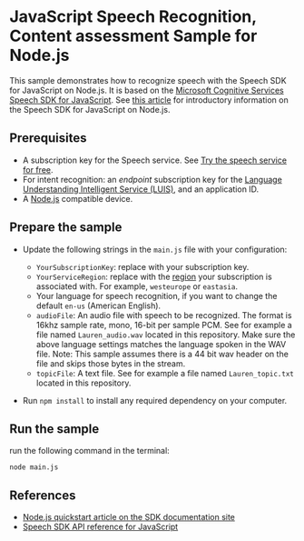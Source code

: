 # JavaScript Speech Recognition, Content assessment Sample for Node.js

This sample demonstrates how to recognize speech with the Speech SDK for JavaScript on Node.js. It is based on the [Microsoft Cognitive Services Speech SDK for JavaScript](https://aka.ms/csspeech/npmpackage).
See [this article](https://docs.microsoft.com/azure/cognitive-services/speech-service/get-started-speech-to-text?pivots=programming-language-nodejs) for introductory information on the Speech SDK for JavaScript on Node.js.

## Prerequisites

* A subscription key for the Speech service. See [Try the speech service for free](https://docs.microsoft.com/azure/cognitive-services/speech-service/get-started).
* For intent recognition: an *endpoint* subscription key for the [Language Understanding Intelligent Service (LUIS)](https://www.luis.ai/home), and an application ID.
* A [Node.js](https://nodejs.org) compatible device.

## Prepare the sample

* Update the following strings in the `main.js` file with your configuration:
  * `YourSubscriptionKey`: replace with your subscription key.
  * `YourServiceRegion`: replace with the [region](https://aka.ms/csspeech/region) your subscription is associated with. For example, `westeurope` or `eastasia`.
  * Your language for speech recognition, if you want to change the default `en-us` (American English).
  * `audioFile`: An audio file with speech to be recognized. The format is 16khz sample rate, mono, 16-bit per sample PCM. See for example a file named `Lauren_audio.wav` located in this repository. Make sure the above language settings matches the language spoken in the WAV file. Note: This sample assumes there is a 44 bit wav header on the file and skips those bytes in the stream.
  * `topicFile`: A text file. See for example a file named `Lauren_topic.txt` located in this repository.

* Run `npm install` to install any required dependency on your computer.

## Run the sample

run the following command in the terminal:

```shell
node main.js
```

## References

* [Node.js quickstart article on the SDK documentation site](https://docs.microsoft.com/azure/cognitive-services/speech-service/quickstart-js-node)
* [Speech SDK API reference for JavaScript](https://aka.ms/csspeech/javascriptref)
